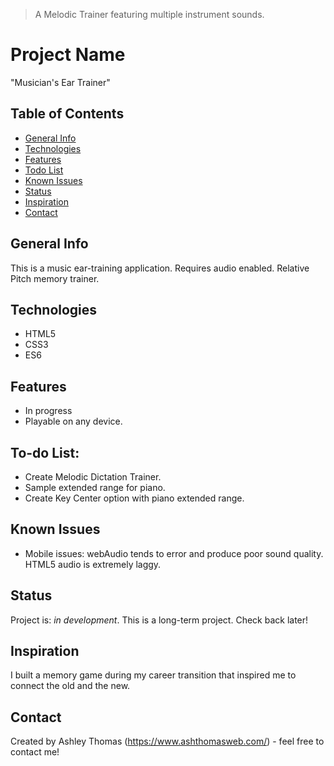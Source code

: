 > A Melodic Trainer featuring multiple instrument sounds.

# Project Name
"Musician's Ear Trainer"

## Table of Contents
* [General Info](#general-info)
* [Technologies](#technologies)
* [Features](#features)
* [Todo List](#todo-list)
* [Known Issues](#known-issues)
* [Status](#status)
* [Inspiration](#inspiration)
* [Contact](#contact)

## General Info
This is a music ear-training application. Requires audio enabled. Relative Pitch memory trainer.

## Technologies
* HTML5
* CSS3
* ES6

## Features
* In progress
* Playable on any device.

## To-do List:
* Create Melodic Dictation Trainer.
* Sample extended range for piano.
* Create Key Center option with piano extended range.

## Known Issues
* Mobile issues: webAudio tends to error and produce poor sound quality. HTML5 audio is extremely laggy.

## Status
Project is: _in development_. This is a long-term project. Check back later!

## Inspiration
I built a memory game during my career transition that inspired me to connect the old and the new.

## Contact
Created by Ashley Thomas (https://www.ashthomasweb.com/) - feel free to contact me!